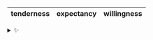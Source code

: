| tenderness | expectancy | willingness |
| :--------: | :--------: | :---------: |

<details>
  <summary>✨</summary>
  These words are chosen at random each day. New words will appear here tomorrow morning.
</details>